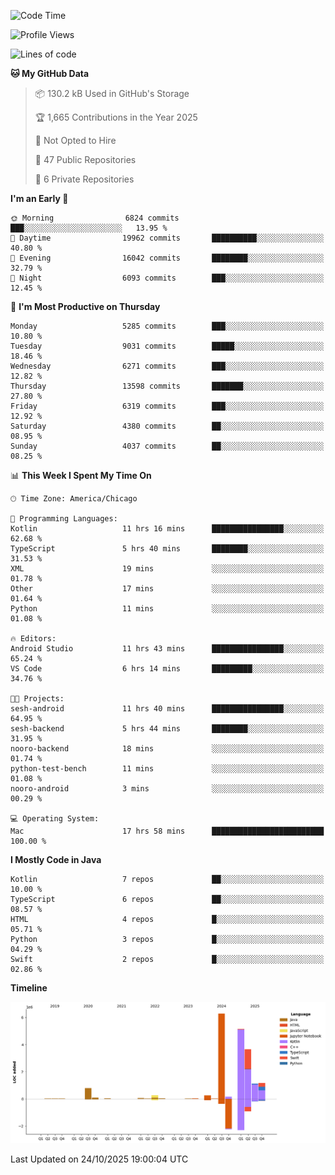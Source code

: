 <!--START_SECTION:waka-->
![Code Time](http://img.shields.io/badge/Code%20Time-1%2C603%20hrs%2041%20mins-blue)

![Profile Views](http://img.shields.io/badge/Profile%20Views-0-blue)

![Lines of code](https://img.shields.io/badge/From%20Hello%20World%20I%27ve%20Written-19.1%20million%20lines%20of%20code-blue)

**🐱 My GitHub Data** 

> 📦 130.2 kB Used in GitHub's Storage 
 > 
> 🏆 1,665 Contributions in the Year 2025
 > 
> 🚫 Not Opted to Hire
 > 
> 📜 47 Public Repositories 
 > 
> 🔑 6 Private Repositories 
 > 
**I'm an Early 🐤** 

```text
🌞 Morning                6824 commits        ███░░░░░░░░░░░░░░░░░░░░░░   13.95 % 
🌆 Daytime                19962 commits       ██████████░░░░░░░░░░░░░░░   40.80 % 
🌃 Evening                16042 commits       ████████░░░░░░░░░░░░░░░░░   32.79 % 
🌙 Night                  6093 commits        ███░░░░░░░░░░░░░░░░░░░░░░   12.45 % 
```
📅 **I'm Most Productive on Thursday** 

```text
Monday                   5285 commits        ███░░░░░░░░░░░░░░░░░░░░░░   10.80 % 
Tuesday                  9031 commits        █████░░░░░░░░░░░░░░░░░░░░   18.46 % 
Wednesday                6271 commits        ███░░░░░░░░░░░░░░░░░░░░░░   12.82 % 
Thursday                 13598 commits       ███████░░░░░░░░░░░░░░░░░░   27.80 % 
Friday                   6319 commits        ███░░░░░░░░░░░░░░░░░░░░░░   12.92 % 
Saturday                 4380 commits        ██░░░░░░░░░░░░░░░░░░░░░░░   08.95 % 
Sunday                   4037 commits        ██░░░░░░░░░░░░░░░░░░░░░░░   08.25 % 
```


📊 **This Week I Spent My Time On** 

```text
🕑︎ Time Zone: America/Chicago

💬 Programming Languages: 
Kotlin                   11 hrs 16 mins      ████████████████░░░░░░░░░   62.68 % 
TypeScript               5 hrs 40 mins       ████████░░░░░░░░░░░░░░░░░   31.53 % 
XML                      19 mins             ░░░░░░░░░░░░░░░░░░░░░░░░░   01.78 % 
Other                    17 mins             ░░░░░░░░░░░░░░░░░░░░░░░░░   01.64 % 
Python                   11 mins             ░░░░░░░░░░░░░░░░░░░░░░░░░   01.08 % 

🔥 Editors: 
Android Studio           11 hrs 43 mins      ████████████████░░░░░░░░░   65.24 % 
VS Code                  6 hrs 14 mins       █████████░░░░░░░░░░░░░░░░   34.76 % 

🐱‍💻 Projects: 
sesh-android             11 hrs 40 mins      ████████████████░░░░░░░░░   64.95 % 
sesh-backend             5 hrs 44 mins       ████████░░░░░░░░░░░░░░░░░   31.95 % 
nooro-backend            18 mins             ░░░░░░░░░░░░░░░░░░░░░░░░░   01.74 % 
python-test-bench        11 mins             ░░░░░░░░░░░░░░░░░░░░░░░░░   01.08 % 
nooro-android            3 mins              ░░░░░░░░░░░░░░░░░░░░░░░░░   00.29 % 

💻 Operating System: 
Mac                      17 hrs 58 mins      █████████████████████████   100.00 % 
```

**I Mostly Code in Java** 

```text
Kotlin                   7 repos             ██░░░░░░░░░░░░░░░░░░░░░░░   10.00 % 
TypeScript               6 repos             ██░░░░░░░░░░░░░░░░░░░░░░░   08.57 % 
HTML                     4 repos             █░░░░░░░░░░░░░░░░░░░░░░░░   05.71 % 
Python                   3 repos             █░░░░░░░░░░░░░░░░░░░░░░░░   04.29 % 
Swift                    2 repos             █░░░░░░░░░░░░░░░░░░░░░░░░   02.86 % 
```



**Timeline**

![Lines of Code chart](https://raw.githubusercontent.com/phanijsp/phanijsp/main/assets/bar_graph.png)


 Last Updated on 24/10/2025 19:00:04 UTC
<!--END_SECTION:waka-->
